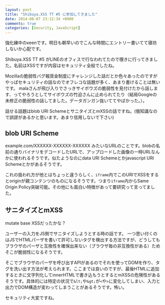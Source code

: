 ```yaml
---
layout: post
title: "Shibuya.XSS TT #5 に参加してきました"
date: 2014-08-07 23:12:34 +0900
comments: true
categories: [Security, JavaScript]
---
```

強化練中のκeenです。明日も朝早いのでこんな時間にエントリー書いてて寝坊しないか心配です。

Shibuya.XSS TT #5 がLINEのオフィスで行なわれてたので覗きに行ってきました。名前はXSSですが内容はセキュリティ全般でしたね。
<!-- more -->
Mozillaの脆弱性バグ報奨金制度にチャレンジした話だとか色々あったのですがやっぱセキュリティの話なのでオフレコな話題が多く、あまり書けることは無いです。
malaさんが飛び入りでさっきサイボウズの脆弱性を見付けたから話します、ってやろうとしてサイボウズの竹迫さんに止められてたり（結局Googleの未修正の脆弱性の話してました。データガンガン抜いててやばかった。）。

話せる話題はblob URI SchemeとサニタイズとmXSSの話ですね。(俄知識なので誤謬があるかと思います。あまり信用しないで下さい)
## blob URI Scheme
example.com/XXXXXX-XXXXXX-XXXXXX
みたいなURLのことです。blobの名前の通りバイナリをデコードしたURLで、アップロードした画像の一時URLなんかに使われるそうです。似たようなのにdata URI Schemeとかjavascript URI Schemeとかがあるそうです。

これの扱われ方が他とはちょっと違うらしく、`iframe`内でこのURIでXSSをするとoriginが親コンテンツのものになるそうです。つまり`iframe`内からSame Origin Policy突破可能。その他にも面白い特徴があって要研究って言ってました。
## サニタイズとmXSS
mutate base XSSだったかな？

ユーザーの入力をJS側でサニタイズしようとする時の話です。
一つ思い付くのはJSでHTMLパーザを書いて許可しないタグを検出する方法ですが、どうしてもブラウザのパーザと互換性を確保出来ない（ブラウザ毎の非互換性がある）ためそこが脆弱性になるそうです。

そこでブラウザのパーザを呼び出すAPIがあるのでそれを使ってDOMを作り、タグを洗い出す方法が考えられます。ここまでは良いのですが、最後HTMLに追加するときに文字列化してinnerHTMLで書き込もうとするとmXSSの危険性があるそうです。具体的には特定の状況で`&lt;`や`&gt;`が`<`や`>`に変化してしまい、入力と出力でDOM構造が変わってしまうことがあるそうです。怖い。


セキュリティ大変ですね。
